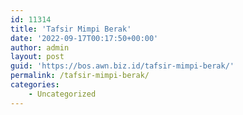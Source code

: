 ```yaml
---
id: 11314
title: 'Tafsir Mimpi Berak'
date: '2022-09-17T00:17:50+00:00'
author: admin
layout: post
guid: 'https://bos.awn.biz.id/tafsir-mimpi-berak/'
permalink: /tafsir-mimpi-berak/
categories:
    - Uncategorized
---
```


